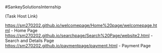 #SankeySolutionsInternship

(Task Host Link)

https://sm270202.github.io/welcomepage/Home%20page/welcomepage.html - Home Page
https://sm270202.github.io/searchpage/Search%20Page/website2.html - Search and Details Page
https://sm270202.github.io/paymentpage/payment.html - Payment Page
